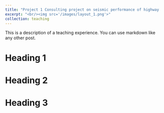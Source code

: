 ```yaml
---
title: "Project 1 Consulting project on seismic performance of highway bridges in the Tibetan region of Sichuan province"
excerpt: "<br/><img src='/images/layout_1.png'>"
collection: teaching
---
```


This is a description of a teaching experience. You can use markdown like any other post.

Heading 1
======

Heading 2
======

Heading 3
======
